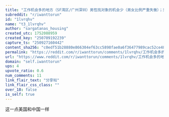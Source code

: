 ```yaml
---
title: "工作机会多的地方（SF湾区/广州深圳）男性找对象的机会少（男女比例严重失衡）；男性找对象机会多的地方（重庆四川各大学城/美国中部南部）工作机会少（工资低岗位少）"
subreddit: "r/iwanttorun"
id: "1lvrqhv"
name: "t3_1lvrqhv"
author: "sargatanas_housing"
created_utc: 1752088959
created_key: "250709192239"
capture_ts: "250927160442"
content_sha256: "c0edf51b28880e866304ef63cc5898fae0a6f36477989cac52ce483d595b79d4"
permalink: "https://reddit.com/r/iwanttorun/comments/1lvrqhv/工作机会多的地方sf湾区广州深圳男性找对象的机会少男女比例严重失衡男性找对象机会多的地方重庆四川各大/"
url: "https://www.reddit.com/r/iwanttorun/comments/1lvrqhv/工作机会多的地方sf湾区广州深圳男性找对象的机会少男女比例严重失衡男性找对象机会多的地方重庆四川各大/"
domain: "self.iwanttorun"
ups: 4
upvote_ratio: 0.6
num_comments: 11
link_flair_text: "分享帖"
link_flair_css_class: ""
over_18: false
is_self: true
---
```


这一点美国和中国一样
